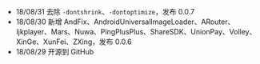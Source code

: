 * 18/08/31 去除 `-dontshrink`、`-dontoptimize`，发布 0.0.7
* 18/08/30 新增 AndFix、AndroidUniversalImageLoader、ARouter、Ijkplayer、Mars、Nuwa、PingPlusPlus、ShareSDK、UnionPay、Volley、XinGe、XunFei、ZXing，发布 0.0.6
* 18/08/29 开源到 GitHub